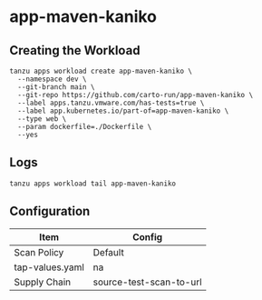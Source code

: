 # app-maven-kaniko

## Creating the Workload

```
tanzu apps workload create app-maven-kaniko \
  --namespace dev \
  --git-branch main \
  --git-repo https://github.com/carto-run/app-maven-kaniko \
  --label apps.tanzu.vmware.com/has-tests=true \
  --label app.kubernetes.io/part-of=app-maven-kaniko \
  --type web \
  --param dockerfile=./Dockerfile \
  --yes
```

## Logs

```
tanzu apps workload tail app-maven-kaniko
```

## Configuration

| Item            | Config                  |
| --------------- | ----------------------- |
| Scan Policy     | Default                 |
| tap-values.yaml | na                      |
| Supply Chain    | source-test-scan-to-url |

